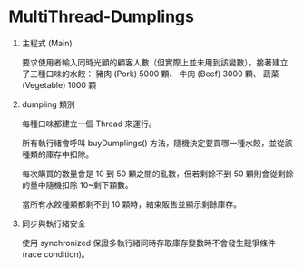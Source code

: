 # MultiThread-Dumplings

1. 主程式 (Main)

   要求使用者輸入同時光顧的顧客人數（但實際上並未用到該變數），接著建立了三種口味的水餃：
       豬肉 (Pork) 5000 顆、
       牛肉 (Beef) 3000 顆、
       蔬菜 (Vegetable) 1000 顆

2. dumpling 類別

   每種口味都建立一個 Thread 來運行。

   所有執行緒會呼叫 buyDumplings() 方法，隨機決定要買哪一種水餃，並從該種類的庫存中扣除。

   每次購買的數量會是 10 到 50 顆之間的亂數，但若剩餘不到 50 顆則會從剩餘的量中隨機扣除 10~剩下顆數。

   當所有水餃種類都剩不到 10 顆時，結束販售並顯示剩餘庫存。

3. 同步與執行緒安全

   使用 synchronized 保證多執行緒同時存取庫存變數時不會發生競爭條件 (race condition)。
